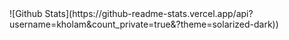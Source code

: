 
<!---### Hi there 👋

- 🔭 I’m currently working on ...
- 🌱 I’m currently learning ...
- 👯 I’m looking to collaborate on ...
- 🤔 I’m looking for help with ...
- 💬 Ask me about ...
- 📫 How to reach me: ...
- ⚡ Fun fact: ...
--!>

![Github Stats](https://github-readme-stats.vercel.app/api?username=kholam&count_private=true&?theme=solarized-dark))
